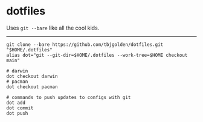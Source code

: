 # dotfiles

Uses `git --bare` like all the cool kids.

---

```
git clone --bare https://github.com/tbjgolden/dotfiles.git "$HOME/.dotfiles"
alias dot="git --git-dir=$HOME/.dotfiles --work-tree=$HOME checkout main"

# darwin
dot checkout darwin
# pacman
dot checkout pacman

# commands to push updates to configs with git
dot add
dot commit
dot push
```
